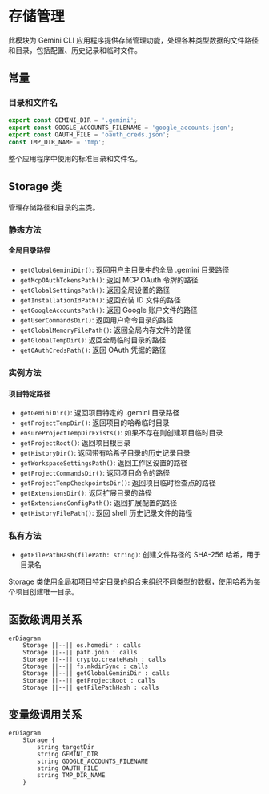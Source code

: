 # 存储管理

此模块为 Gemini CLI 应用程序提供存储管理功能，处理各种类型数据的文件路径和目录，包括配置、历史记录和临时文件。

## 常量

### 目录和文件名
```ts
export const GEMINI_DIR = '.gemini';
export const GOOGLE_ACCOUNTS_FILENAME = 'google_accounts.json';
export const OAUTH_FILE = 'oauth_creds.json';
const TMP_DIR_NAME = 'tmp';
```
整个应用程序中使用的标准目录和文件名。

## Storage 类

管理存储路径和目录的主类。

### 静态方法

#### 全局目录路径
- `getGlobalGeminiDir()`: 返回用户主目录中的全局 .gemini 目录路径
- `getMcpOAuthTokensPath()`: 返回 MCP OAuth 令牌的路径
- `getGlobalSettingsPath()`: 返回全局设置的路径
- `getInstallationIdPath()`: 返回安装 ID 文件的路径
- `getGoogleAccountsPath()`: 返回 Google 账户文件的路径
- `getUserCommandsDir()`: 返回用户命令目录的路径
- `getGlobalMemoryFilePath()`: 返回全局内存文件的路径
- `getGlobalTempDir()`: 返回全局临时目录的路径
- `getOAuthCredsPath()`: 返回 OAuth 凭据的路径

### 实例方法

#### 项目特定路径
- `getGeminiDir()`: 返回项目特定的 .gemini 目录路径
- `getProjectTempDir()`: 返回项目的哈希临时目录
- `ensureProjectTempDirExists()`: 如果不存在则创建项目临时目录
- `getProjectRoot()`: 返回项目根目录
- `getHistoryDir()`: 返回带有哈希子目录的历史记录目录
- `getWorkspaceSettingsPath()`: 返回工作区设置的路径
- `getProjectCommandsDir()`: 返回项目命令的路径
- `getProjectTempCheckpointsDir()`: 返回项目临时检查点的路径
- `getExtensionsDir()`: 返回扩展目录的路径
- `getExtensionsConfigPath()`: 返回扩展配置的路径
- `getHistoryFilePath()`: 返回 shell 历史记录文件的路径

### 私有方法
- `getFilePathHash(filePath: string)`: 创建文件路径的 SHA-256 哈希，用于目录名

Storage 类使用全局和项目特定目录的组合来组织不同类型的数据，使用哈希为每个项目创建唯一目录。

## 函数级调用关系

```mermaid
erDiagram
    Storage ||--|| os.homedir : calls
    Storage ||--|| path.join : calls
    Storage ||--|| crypto.createHash : calls
    Storage ||--|| fs.mkdirSync : calls
    Storage ||--|| getGlobalGeminiDir : calls
    Storage ||--|| getProjectRoot : calls
    Storage ||--|| getFilePathHash : calls
```

## 变量级调用关系

```mermaid
erDiagram
    Storage {
        string targetDir
        string GEMINI_DIR
        string GOOGLE_ACCOUNTS_FILENAME
        string OAUTH_FILE
        string TMP_DIR_NAME
    }
```